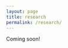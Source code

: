 ```yaml
---
layout: page
title: research
permalink: /research/
---
```


<!-- ## projects -->
<!-- ![Pdflogo](/assets/pdflogo.png) -->


<!-- # Transverse arch foot stiffness
Should talk about the work done so far, as well as the proposed modulation work.

# Surface curvature articulation
Blah

# Variable stiffness joint
Blah

# Soap films and drops 
Blah -->
<!-- <iframe width="644" height="362" src="https://www.youtube.com/embed/QyiX0Fb-Lfw" frameborder="0" allow="accelerometer; autoplay; encrypted-media; gyroscope; picture-in-picture" allowfullscreen></iframe> -->
<!-- Download my [resume](../assets/yawar-resume.pdf){:target="blank"}. -->

Coming soon!